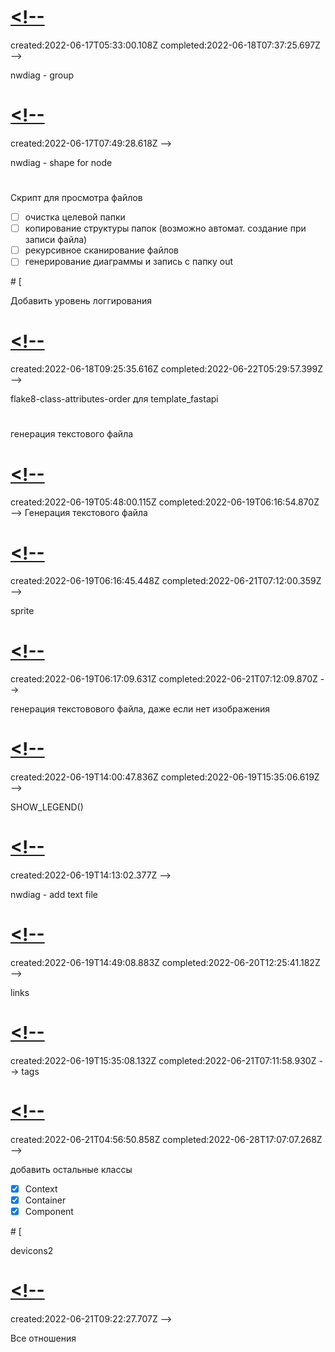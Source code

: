 # [<!--](#DONE:0)
<card>
created:2022-06-17T05:33:00.108Z completed:2022-06-18T07:37:25.697Z -->

nwdiag - group
</card>
# [<!--](#TODO:0)
<card>
created:2022-06-17T07:49:28.618Z
-->

nwdiag - shape for node
</card>
# [](#TODO:-20)
<card>
<!--
created:2022-06-17T07:49:55.490Z
-->

Скрипт для просмотра файлов
- [ ] очистка целевой папки
- [ ] копирование структуры папок (возможно автомат. создание при записи файла)
- [ ] рекурсивное сканирование файлов
- [ ] генерирование диаграммы и запись с папку out
</card>
# [<!--](#TODO:-10)
<card>
created:2022-06-18T07:50:04.689Z
-->

Добавить уровень логгирования
</card>
# [<!--](#DONE:-70)
<card>
created:2022-06-18T09:25:35.616Z completed:2022-06-22T05:29:57.399Z -->

flake8-class-attributes-order для template_fastapi
</card>
# [](#TODO:-40)
<card>
<!--
created:2022-06-19T05:46:09.174Z
-->

генерация текстового файла
</card>
# [<!--](#DONE:-10)
created:2022-06-19T05:48:00.115Z completed:2022-06-19T06:16:54.870Z -->
Генерация текстового файла
# [<!--](#DONE:-50)
<card>
created:2022-06-19T06:16:45.448Z completed:2022-06-21T07:12:00.359Z -->

sprite
</card>
# [<!--](#DONE:-60)
<card>
created:2022-06-19T06:17:09.631Z completed:2022-06-21T07:12:09.870Z -->

генерация текстовового файла, даже если нет изображения
</card>
# [<!--](#DONE:-20)
<card>
created:2022-06-19T14:00:47.836Z completed:2022-06-19T15:35:06.619Z -->

SHOW_LEGEND()
</card>
# [<!--](#TODO:-50)
<card>
created:2022-06-19T14:13:02.377Z
-->

nwdiag - add text file
</card>
# [<!--](#DONE:-30)
<card>
created:2022-06-19T14:49:08.883Z completed:2022-06-20T12:25:41.182Z -->

links
</card>
# [<!--](#DONE:-40)
created:2022-06-19T15:35:08.132Z completed:2022-06-21T07:11:58.930Z -->
tags
# [<!--](#DONE:-80)
<card>
created:2022-06-21T04:56:50.858Z completed:2022-06-28T17:07:07.268Z -->

добавить остальные классы
- [x] Context
- [x] Container
- [x] Component
</card>
# [<!--](#DONE:-90)
<card>
created:2022-06-21T08:41:33.596Z completed:2022-06-28T17:07:09.740Z -->

devicons2
</card>
# [<!--](#TEST:-60)
<card>
created:2022-06-21T09:22:27.707Z
-->

Все отношения
</card>